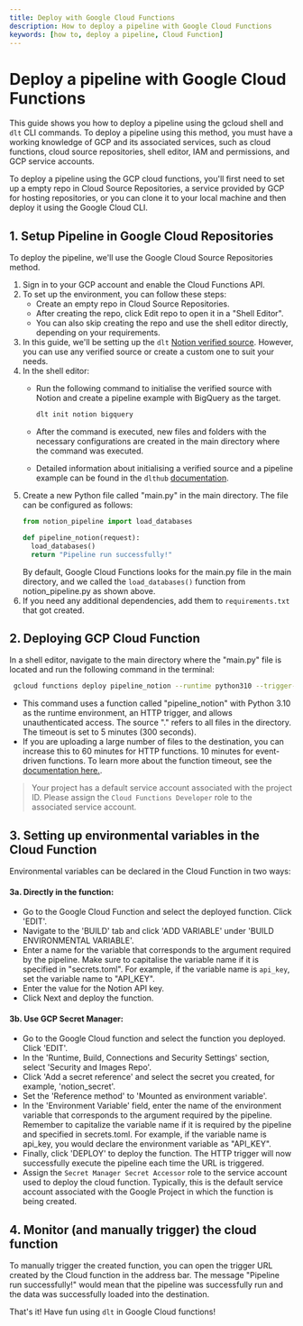 ```yaml
---
title: Deploy with Google Cloud Functions
description: How to deploy a pipeline with Google Cloud Functions
keywords: [how to, deploy a pipeline, Cloud Function]
---
```


# Deploy a pipeline with Google Cloud Functions

This guide shows you how to deploy a pipeline using the gcloud shell and `dlt` CLI commands. To
deploy a pipeline using this method, you must have a working knowledge of GCP and its associated
services, such as cloud functions, cloud source repositories, shell editor, IAM and permissions, and
GCP service accounts.

To deploy a pipeline using the GCP cloud functions, you'll first need to set up a empty repo in
Cloud Source Repositories, a service provided by GCP for hosting repositories, or you can clone it
to your local machine and then deploy it using the Google Cloud CLI.

## 1. Setup Pipeline in Google Cloud Repositories

To deploy the pipeline, we'll use the Google Cloud Source Repositories method.

1. Sign in to your GCP account and enable the Cloud Functions API.
1. To set up the environment, you can follow these steps:
   - Create an empty repo in Cloud Source Repositories.
   - After creating the repo, click Edit repo to open it in a "Shell Editor".
   - You can also skip creating the repo and use the shell editor directly, depending on your
     requirements.
1. In this guide, we'll be setting up the `dlt`
   [Notion verified source](../../dlt-ecosystem/verified-sources/notion). However, you can use any
   verified source or create a custom one to suit your needs.
1. In the shell editor:
   - Run the following command to initialise the verified source with Notion and create a pipeline
     example with BigQuery as the target.

     ```bash
     dlt init notion bigquery
     ```

   - After the command is executed, new files and folders with the necessary configurations are
     created in the main directory where the command was executed.

   - Detailed information about initialising a verified source and a pipeline example can be found
     in the `dlthub` [documentation](../../dlt-ecosystem/verified-sources/notion).
1. Create a new Python file called "main.py" in the main directory. The file can be configured as
   follows:
   ```python
   from notion_pipeline import load_databases

   def pipeline_notion(request):
     load_databases()
     return "Pipeline run successfully!"
   ```
   By default, Google Cloud Functions looks for the main.py file in the main directory, and we
   called the `load_databases()` function from notion_pipeline.py as shown above.
1. If you need any additional dependencies, add them to `requirements.txt` that got created.

## 2. Deploying GCP Cloud Function

In a shell editor, navigate to the main directory where the "main.py" file is located and run the
following command in the terminal:

```bash
 gcloud functions deploy pipeline_notion --runtime python310 --trigger-http --allow-unauthenticated --source . --timeout 300
```

- This command uses a function called "pipeline_notion" with Python 3.10 as the runtime environment,
  an HTTP trigger, and allows unauthenticated access. The source "." refers to all files in the
  directory. The timeout is set to 5 minutes (300 seconds).
- If you are uploading a large number of files to the destination, you can increase this to 60
  minutes for HTTP functions. 10 minutes for event-driven functions. To learn more about the
  function timeout, see the
  [documentation here.](https://cloud.google.com/functions/docs/configuring/timeout).

> Your project has a default service account associated with the project ID. Please assign the
> `Cloud Functions Developer` role to the associated service account.

## 3. Setting up environmental variables in the Cloud Function

Environmental variables can be declared in the Cloud Function in two ways:

#### 3a. Directly in the function:

- Go to the Google Cloud Function and select the deployed function. Click 'EDIT'.
- Navigate to the 'BUILD' tab and click 'ADD VARIABLE' under 'BUILD ENVIRONMENTAL VARIABLE'.
- Enter a name for the variable that corresponds to the argument required by the pipeline. Make sure
  to capitalise the variable name if it is specified in "secrets.toml". For example, if the variable
  name is `api_key`, set the variable name to "API_KEY".
- Enter the value for the Notion API key.
- Click Next and deploy the function.

#### 3b. Use GCP Secret Manager:

- Go to the Google Cloud function and select the function you deployed. Click 'EDIT'.
- In the 'Runtime, Build, Connections and Security Settings' section, select 'Security and Images
  Repo'.
- Click 'Add a secret reference' and select the secret you created, for example, 'notion_secret'.
- Set the 'Reference method' to 'Mounted as environment variable'.
- In the 'Environment Variable' field, enter the name of the environment variable that corresponds
  to the argument required by the pipeline. Remember to capitalize the variable name if it is
  required by the pipeline and specified in secrets.toml. For example, if the variable name is
  api_key, you would declare the environment variable as "API_KEY".
- Finally, click 'DEPLOY' to deploy the function. The HTTP trigger will now successfully execute the
  pipeline each time the URL is triggered.
- Assign the `Secret Manager Secret Accessor` role to the service account used to deploy the cloud
  function. Typically, this is the default service account associated with the Google Project in
  which the function is being created.

## 4. Monitor (and manually trigger) the cloud function

To manually trigger the created function, you can open the trigger URL created by the Cloud function
in the address bar. The message "Pipeline run successfully!" would mean that the pipeline was
successfully run and the data was successfully loaded into the destination.

That's it! Have fun using `dlt` in Google Cloud functions!
